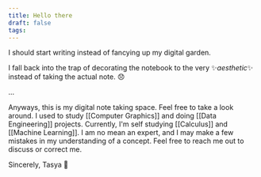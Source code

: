 ```yaml
---
title: Hello there
draft: false
tags:
---
```

I should start writing instead of fancying up my digital garden.

I fall back into the trap of decorating the notebook to the very ✨*aesthetic*✨ instead of taking the actual note. 😞

...

Anyways, this is my digital note taking space. Feel free to take a look around. I used to study [[Computer Graphics]] and doing [[Data Engineering]] projects. Currently, I'm self studying [[Calculus]] and [[Machine Learning]]. I am no mean an expert, and I may make a few mistakes in my understanding of a concept. Feel free to reach me out to discuss or correct me.

Sincerely, Tasya 🐧